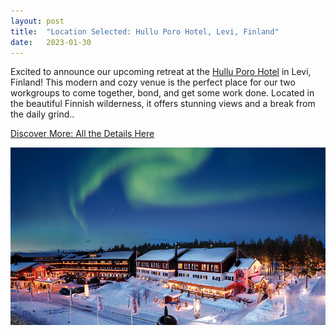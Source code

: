 ```yaml
---
layout: post
title:  "Location Selected: Hullu Poro Hotel, Levi, Finland"
date:   2023-01-30
---
```


<p class="intro"><span class="dropcap"> E</span>xcited to announce our upcoming retreat at the  <a href="https://www.hulluporo.fi/en/accommodation/hotel-hullu-poro/"> Hullu Poro Hotel</a> in Levi, Finland! This modern and cozy venue is the perfect place for our two workgroups to come together, bond, and get some work done. Located in the beautiful Finnish wilderness, it offers stunning views and a break from the daily grind.. </p>

[Discover More: All the Details Here](https://estml.github.io/location/)

<img width=600 src='https://raw.githubusercontent.com/ESTML/ESTML.github.io/main/assets/img/hotel-hulluporo.jpg' alt=""> 

